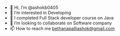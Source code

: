 - 👋 Hi, I’m @ashokb0405
- 👀 I’m interested in Developing
- 🌱 I completed Full Stack developer course on Java
- 💞️ I’m looking to collaborate on Software company
- 📫 How to reach me bethanapalliashok@gmail.com



